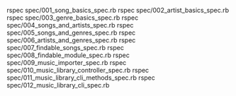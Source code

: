 rspec spec/001_song_basics_spec.rb 
rspec spec/002_artist_basics_spec.rb 
rspec spec/003_genre_basics_spec.rb 
rspec spec/004_songs_and_artists_spec.rb 
rspec spec/005_songs_and_genres_spec.rb 
rspec spec/006_artists_and_genres_spec.rb 
rspec spec/007_findable_songs_spec.rb 
rspec spec/008_findable_module_spec.rb 
rspec spec/009_music_importer_spec.rb 
rspec spec/010_music_library_controller_spec.rb 
rspec spec/011_music_library_cli_methods_spec.rb 
rspec spec/012_music_library_cli_spec.rb